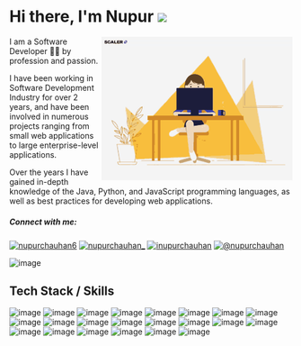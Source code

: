 # Hi there, I'm Nupur <img src="https://raw.githubusercontent.com/MartinHeinz/MartinHeinz/master/wave.gif" width="30px">

<img align="right" src="cover.gif" width = 340 >
<p align="left">I am a Software Developer 👩‍💻 by profession and passion.</p>
<p> I have been working in Software Development Industry for over 2 years, and have been involved in numerous projects ranging from small web applications to large enterprise-level applications.</p> 
<p> Over the years I have gained in-depth knowledge of the Java, Python, and JavaScript programming languages, as well as best practices for developing web applications.</p>


<h5 align="left">Connect with me:</h5>
<p align="left">
<a href="https://linkedin.com/in/nupurchauhan6" target="blank"><img align="center" src="https://raw.githubusercontent.com/rahuldkjain/github-profile-readme-generator/master/src/images/icons/Social/linked-in-alt.svg" alt="nupurchauhan6" height="20" width="30" /></a>
 <a href="https://twitter.com/nupurchauhan_" target="blank"><img align="center" src="https://raw.githubusercontent.com/rahuldkjain/github-profile-readme-generator/master/src/images/icons/Social/twitter.svg" alt="nupurchauhan_" height="25" width="35" /></a>
<a href="https://instagram.com/inupurchauhan" target="blank"><img align="center" src="https://raw.githubusercontent.com/rahuldkjain/github-profile-readme-generator/master/src/images/icons/Social/instagram.svg" alt="inupurchauhan" height="25" width="35" /></a>
<a href="https://medium.com/@nupurchauhan" target="blank"><img align="center" src="https://raw.githubusercontent.com/rahuldkjain/github-profile-readme-generator/master/src/images/icons/Social/medium.svg" alt="@nupurchauhan" height="25" width="35" /></a>
</p>

![image](https://github-readme-stats.vercel.app/api/top-langs/?username=nupurchauhan6&layout=compact&langs_count=3&hide=css,scss,html,php,typescript,less)

<h2>Tech Stack / Skills</h2>

![image](https://img.shields.io/badge/Python-FFD43B?style=for-the-badge&logo=python&logoColor=blue)
![image](https://img.shields.io/badge/Flask-000000?style=for-the-badge&logo=flask&logoColor=white)
![image](https://img.shields.io/badge/FastAPI-009688?style=for-the-badge&logo=fastapi&logoColor=white)
![image](https://img.shields.io/badge/Java-0095D5?&style=for-the-badge&logo=kotlin&logoColor=white)
![image](https://img.shields.io/badge/Spring-4EA94B?&style=for-the-badge&logo=spring&logoColor=white)
![image](https://img.shields.io/badge/Spring%20Boot-6DB33F?style=for-the-badge&logo=Spring&logoColor=white)
![image](https://img.shields.io/badge/Node.js-339933?style=for-the-badge&logo=node.js&logoColor=white)
![image](https://img.shields.io/badge/JavaScript-323330?style=for-the-badge&logo=javascript&logoColor=F7DF1E)
![image](https://img.shields.io/badge/React-20232A?style=for-the-badge&logo=react&logoColor=61DAFB)
![image](https://img.shields.io/badge/Angular-F80000?style=for-the-badge&logo=angular)
![image](https://img.shields.io/badge/Redux-593D88?style=for-the-badge&logo=redux&logoColor=white)
![image](https://img.shields.io/badge/MongoDB-4EA94B?style=for-the-badge&logo=mongodb&logoColor=white)
![image](https://img.shields.io/badge/firebase-ffca28?style=for-the-badge&logo=firebase&logoColor=black)
![image](https://img.shields.io/badge/SQL-4479A1?style=for-the-badge&logo=mysql&logoColor=white)
![image](https://img.shields.io/badge/Docker-2496ED?style=for-the-badge&logo=docker&logoColor=FFFFFF)
![image](https://img.shields.io/badge/Kubernetes-326CE5?style=for-the-badge&logo=kubernetes&logoColor=white)
![image](https://img.shields.io/badge/Apache%20Kafka-231F20?style=for-the-badge&logo=apache-kafka&logoColor=white)
![image](https://img.shields.io/badge/AWS-232F3E?style=for-the-badge&logo=amazon-aws&logoColor=FF9900)
![image](https://img.shields.io/badge/GCP-4285F4?style=for-the-badge&logo=google-cloud&logoColor=white)
![image](https://img.shields.io/badge/Azure-0078D4?style=for-the-badge&logo=microsoft-azure&logoColor=white)
![image](https://img.shields.io/badge/Redis-DC382D?style=for-the-badge&logo=redis&logoColor=white)
![image](https://img.shields.io/badge/Nginx-009639?style=for-the-badge&logo=nginx&logoColor=white)



</div>
